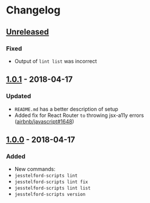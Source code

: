 # Changelog

## [Unreleased][]

### Fixed

- Output of `lint list` was incorrect

## [1.0.1][] - 2018-04-17

### Updated

- `README.md` has a better description of setup
- Added fix for React Router `to` throwing jsx-a11y errors ([airbnb/javascript#1648](https://github.com/airbnb/javascript/pull/1648))

## [1.0.0][] - 2018-04-17

### Added

- New commands:
- `jesstelford-scripts lint`
- `jesstelford-scripts lint fix`
- `jesstelford-scripts lint list`
- `jesstelford-scripts version`


[Unreleased]: https://github.com/jesstelford/scripts/compare/v1.0.1...HEAD
[1.0.1]: https://github.com/jesstelford/scripts/compare/v1.0.0...v1.0.1
[1.0.0]: https://github.com/jesstelford/scripts/tree/v1.0.0
